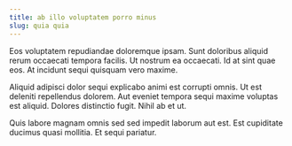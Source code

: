 ```yaml
---
title: ab illo voluptatem porro minus
slug: quia quia
---
```


Eos voluptatem repudiandae doloremque ipsam. Sunt doloribus aliquid rerum occaecati tempora facilis. Ut nostrum ea occaecati. Id at sint quae eos. At incidunt sequi quisquam vero maxime.

Aliquid adipisci dolor sequi explicabo animi est corrupti omnis. Ut est deleniti repellendus dolorem. Aut eveniet tempora sequi maxime voluptas est aliquid. Dolores distinctio fugit. Nihil ab et ut.

Quis labore magnam omnis sed sed impedit laborum aut est. Est cupiditate ducimus quasi mollitia. Et sequi pariatur.
